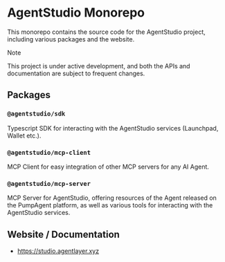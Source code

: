 # AgentStudio Monorepo

This monorepo contains the source code for the AgentStudio project, including various packages and the website.

> [!Note]
> This project is under active development, and both the APIs and documentation are subject to frequent changes.

## Packages

### `@agentstudio/sdk`

Typescript SDK for interacting with the AgentStudio services (Launchpad, Wallet etc.).

### `@agentstudio/mcp-client`

MCP Client for easy integration of other MCP servers for any AI Agent.

### `@agentstudio/mcp-server`

MCP Server for AgentStudio, offering resources of the Agent released on the PumpAgent platform, as well as various tools for interacting with the AgentStudio services.

## Website / Documentation

- https://studio.agentlayer.xyz
